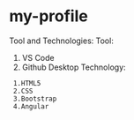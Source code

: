 # my-profile

Tool and Technologies:
Tool:
   1. VS Code
   2. Github Desktop 
    Technology: 

     1.HTML5
     2.CSS
     3.Bootstrap
     4.Angular